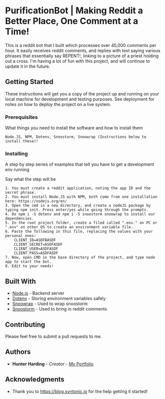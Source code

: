 # PurificationBot | Making Reddit a Better Place, One Comment at a Time!

This is a reddit bot that I built which processes over 45,000 comments per hour. It easily receives reddit comments, and replies with text saying various phrases that essentially say REPENT!, linking to a picture of a priest holding out a cross. I'm having a lot of fun with this project, and will continue to update it in the future.

## Getting Started

These instructions will get you a copy of the project up and running on your local machine for development and testing purposes. See deployment for notes on how to deploy the project on a live system.

### Prerequisites

What things you need to install the software and how to install them

```
Node.JS, NPM, Dotenv, Snoostorm, Snoowrap (Instructions below to install these)!
```

### Installing

A step by step series of examples that tell you have to get a development env running

Say what the step will be

```
1. You must create a reddit application, noting the app ID and the secret phrase.
2. You must install Node.JS with NPM, both come from one installation here: https://nodejs.org/en/
3. Open the cmd in a new directory, and create a nodeJS package by typing npm init. Press enter/yes while going through the prompts.
4. Do npm i -S dotenv and npm i -S snoostorm snoowrap to install our dependencies.
5. In the root project folder, create a filed called ".env." on PC or ".env" on other OS to create an environment variable file.
6. Paste the following in this file, replacing the values with your personal ones:
	CLIENT_ID=ASDFBASDF
	CLIENT_SECRET=ASDFASDF
	CLIENT_USER=ASDFASDF
	CLIENT_PASS=ASDFASDF
7. Now, open CMD in the base directory of the project, and type node app to start the bot.
8. Edit to your needs!
```


## Built With

* [Node.js](https://nodejs.org/en/) - Backend server
* [Dotenv](https://github.com/motdotla/dotenv) - Storing environment variables safely
* [Snoowrap](https://github.com/not-an-aardvark/snoowrap) - Used to wrap snoostorm
* [Snoostorm](https://github.com/MayorMonty/Snoostorm) - Used to bring in reddit comments

## Contributing

Please feel free to submit a pull requests to me.


## Authors

* **Hunter Harding** - *Creator* - [My Portfolio](http://www.hunterharding.com)


## Acknowledgments

* Thank you to https://blog.syntonic.io for the help getting it started!